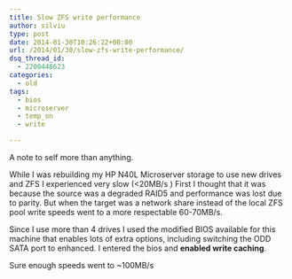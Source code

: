 ```yaml
---
title: Slow ZFS write performance
author: silviu
type: post
date: 2014-01-30T10:26:22+00:00
url: /2014/01/30/slow-zfs-write-performance/
dsq_thread_id:
  - 2200448623
categories:
  - old
tags:
  - bios
  - microserver
  - temp_on
  - write

---
```

A note to self more than anything.

While I was rebuilding my HP N40L Microserver storage to use new drives and ZFS I experienced very slow (<20MB/s ) First I thought that it was because the source was a degraded RAID5 and performance was lost due to parity. But when the target was a network share instead of the local ZFS pool write speeds went to a more respectable 60-70MB/s.

Since I use more than 4 drives I used the modified BIOS available for this machine that enables lots of extra options, including switching the ODD SATA port to enhanced. I entered the bios and **enabled write caching**.

Sure enough speeds went to ~100MB/s